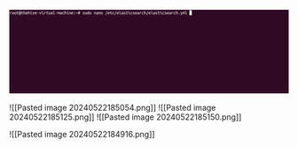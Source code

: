 ![Pasted image](./Imagens/Pasted%20image%2020240522184951.png)

![[Pasted image 20240522185054.png]]
![[Pasted image 20240522185125.png]]
![[Pasted image 20240522185150.png]]

![[Pasted image 20240522184916.png]]
